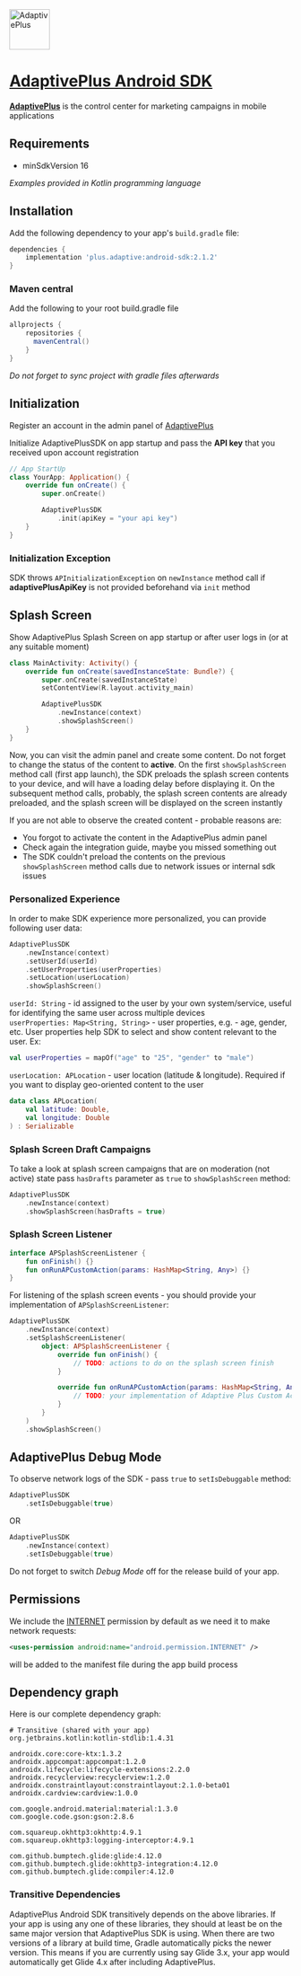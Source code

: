<img src="https://user-images.githubusercontent.com/79895718/120859295-d3493c80-c5a5-11eb-8975-91b92ccc4d27.png" width="72" height="72" alt="AdaptivePlus">

# [AdaptivePlus Android SDK](https://adaptive.plus/)

[**AdaptivePlus**](https://adaptive.plus/) is the control center for marketing campaigns in mobile applications

## Requirements
- minSdkVersion 16

*Examples provided in Kotlin programming language*

## Installation
Add the following dependency to your app's `build.gradle` file:

```groovy
dependencies {
    implementation 'plus.adaptive:android-sdk:2.1.2'
}
```

### Maven central
Add the following to your root build.gradle file
```groovy
allprojects {
    repositories {
      mavenCentral()
    }
}
```

*Do not forget to sync project with gradle files afterwards*

## Initialization
Register an account in the admin panel of [AdaptivePlus](https://adaptive.plus/)

Initialize AdaptivePlusSDK on app startup and pass the **API key** that you received upon account registration

```kotlin
// App StartUp
class YourApp: Application() {
    override fun onCreate() {
        super.onCreate()

        AdaptivePlusSDK
            .init(apiKey = "your api key")
    }
}
```

### Initialization Exception
SDK throws `APInitializationException` on `newInstance` method call if **adaptivePlusApiKey** is not provided beforehand via `init` method

## Splash Screen
Show AdaptivePlus Splash Screen on app startup or after user logs in (or at any suitable moment)

```kotlin
class MainActivity: Activity() {
    override fun onCreate(savedInstanceState: Bundle?) {
        super.onCreate(savedInstanceState)
        setContentView(R.layout.activity_main)

        AdaptivePlusSDK
            .newInstance(context)
            .showSplashScreen()
    }
}
```

Now, you can visit the admin panel and create some content. Do not forget to change the status of the content to **active**. 
On the first `showSplashScreen` method call (first app launch), the SDK preloads the splash screen contents to your device, and will have a loading delay before displaying it. On the subsequent method calls, probably, the splash screen contents are already preloaded, and the splash screen will be displayed on the screen instantly

If you are not able to observe the created content - probable reasons are:
- You forgot to activate the content in the AdaptivePlus admin panel
- Check again the integration guide, maybe you missed something out
- The SDK couldn't preload the contents on the previous `showSplashScreen` method calls due to network issues or internal sdk issues

### Personalized Experience
In order to make SDK experience more personalized, you can provide following user data:
```kotlin
AdaptivePlusSDK
    .newInstance(context)
    .setUserId(userId)
    .setUserProperties(userProperties)
    .setLocation(userLocation)
    .showSplashScreen()
```
`userId: String` - id assigned to the user by your own system/service, useful for identifying the same user across multiple devices\
`userProperties: Map<String, String>` - user properties, e.g. - age, gender, etc. User properties help SDK to select and show content relevant to the user. Ex:
```kotlin
val userProperties = mapOf("age" to "25", "gender" to "male")
```
`userLocation: APLocation` - user location (latitude & longitude). Required if you want to display geo-oriented content to the user
```kotlin
data class APLocation(
    val latitude: Double,
    val longitude: Double
) : Serializable
```

### Splash Screen Draft Campaigns
To take a look at splash screen campaigns that are on moderation (not active) state pass `hasDrafts` parameter as `true` to `showSplashScreen` method:
```kotlin
AdaptivePlusSDK
    .newInstance(context)
    .showSplashScreen(hasDrafts = true)
```

### Splash Screen Listener
```kotlin
interface APSplashScreenListener {
    fun onFinish() {}
    fun onRunAPCustomAction(params: HashMap<String, Any>) {}
}
```
For listening of the splash screen events - you should provide your implementation of `APSplashScreenListener`:
```kotlin
AdaptivePlusSDK
    .newInstance(context)
    .setSplashScreenListener(
        object: APSplashScreenListener {
            override fun onFinish() {
                // TODO: actions to do on the splash screen finish
            }

            override fun onRunAPCustomAction(params: HashMap<String, Any>) {
                // TODO: your implementation of Adaptive Plus Custom Actions
            }
        }
    )
    .showSplashScreen()
```

## AdaptivePlus Debug Mode
To observe network logs of the SDK - pass `true` to `setIsDebuggable` method:
```kotlin
AdaptivePlusSDK
    .setIsDebuggable(true)
```
OR
```kotlin
AdaptivePlusSDK
    .newInstance(context)
    .setIsDebuggable(true)
```
Do not forget to switch *Debug Mode* off for the release build of your app.

## Permissions
We include the [INTERNET](http://developer.android.com/reference/android/Manifest.permission.html#INTERNET) permission by default as we need it to make network requests:
```xml
<uses-permission android:name="android.permission.INTERNET" />
```
will be added to the manifest file during the app build process

## Dependency graph

Here is our complete dependency graph:
```
# Transitive (shared with your app)
org.jetbrains.kotlin:kotlin-stdlib:1.4.31

androidx.core:core-ktx:1.3.2
androidx.appcompat:appcompat:1.2.0
androidx.lifecycle:lifecycle-extensions:2.2.0
androidx.recyclerview:recyclerview:1.2.0
androidx.constraintlayout:constraintlayout:2.1.0-beta01
androidx.cardview:cardview:1.0.0

com.google.android.material:material:1.3.0
com.google.code.gson:gson:2.8.6

com.squareup.okhttp3:okhttp:4.9.1
com.squareup.okhttp3:logging-interceptor:4.9.1

com.github.bumptech.glide:glide:4.12.0
com.github.bumptech.glide:okhttp3-integration:4.12.0
com.github.bumptech.glide:compiler:4.12.0
```

### Transitive Dependencies
AdaptivePlus Android SDK transitively depends on the above libraries. If your app is using any one of these libraries, they should at least be on the same major version that AdaptivePlus SDK is using.
When there are two versions of a library at build time, Gradle automatically picks the newer version. 
This means if you are currently using say Glide 3.x, your app would automatically get Glide 4.x after including AdaptivePlus.